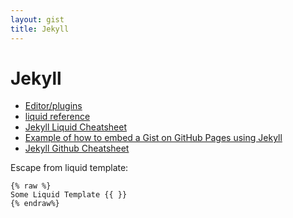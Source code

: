 ```yaml
---
layout: gist
title: Jekyll
---
```


# Jekyll

- [Editor/plugins](https://github.com/planetjekyll/awesome-jekyll-editors)
- [liquid reference](https://help.shopify.com/en/themes/liquid)
- [Jekyll Liquid Cheatsheet](https://gist.github.com/JJediny/a466eed62cee30ad45e2)
- [Example of how to embed a Gist on GitHub Pages using Jekyll](https://gist.github.com/benbalter/5555251)
- [Jekyll Github Cheatsheet](https://devhints.io/jekyll-github)


Escape from liquid template:
```
{% raw %}
Some Liquid Template {{ }}
{% endraw%}
```